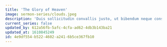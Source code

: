 ```yaml
---
title: 'The Glory of Heaven'
image: sermon-series/clouds.jpeg
description: 'Duis sollicitudin convallis justo, ut bibendum neque consequat eu. Nullam pulvinar, libero ac sodales congue, dolor orci ullamcorper ligula, ut congue ligula odio at enim. Sed aliquet vestibulum sem eu egestas. Mauris non ipsum ex. Proin id consequat libero. Donec sed urna eget eros mollis hendrerit at in ligula. Quisque ac libero quis ligula ornare iaculis. Nunc bibendum facilisis neque, ut euismod urna consectetur ac.'
current_series: false
updated_by: 612a56fb-5afc-4cfa-ad62-4db3b143ba21
updated_at: 1610845249
id: 4e9df554-b522-4602-a241-6b5ce367fb10
---
```

